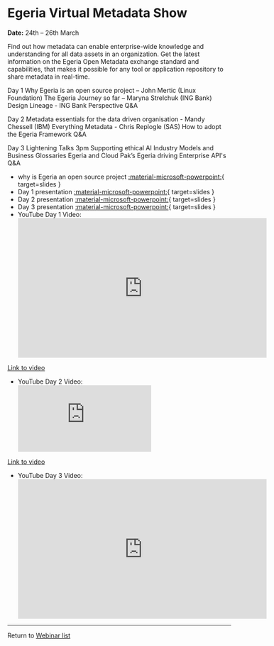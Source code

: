 <!-- SPDX-License-Identifier: CC-BY-4.0 -->
<!-- Copyright Contributors to the ODPi Egeria project 2020. -->

# Egeria Virtual Metadata Show

**Date:** 24th – 26th March

Find out how metadata can enable enterprise-wide knowledge and understanding for all data assets in an organization. Get the latest information on the Egeria Open Metadata exchange standard and capabilities, that makes it possible for any tool or application repository to share metadata in real-time.

Day 1
Why Egeria is an open source project – John Mertic (Linux Foundation)
The Egeria Journey so far – Maryna Strelchuk (ING Bank)
Design Lineage - ING Bank Perspective
Q&A

Day 2
Metadata essentials for the data driven organisation - Mandy Chessell (IBM)
Everything Metadata - Chris Replogle (SAS)
How to adopt the Egeria Framework
Q&A

Day 3 Lightening Talks 3pm
Supporting ethical AI
Industry Models and Business Glossaries
Egeria and Cloud Pak’s
Egeria driving Enterprise API's
Q&A

* why is Egeria an open source project [:material-microsoft-powerpoint:](./Why%20Egeria%20is%20an%20open%20source%20project.pptx){ target=slides }
* Day 1 presentation [:material-microsoft-powerpoint:](./Metadata%20for%20Data%20Driven%20Organizations,%2025th%20March%202020.pptx){ target=slides }
* Day 2 presentation [:material-microsoft-powerpoint:](./Deploying%20Egeria,%2025th%20March%202020.pptx){ target=slides }
* Day 3 presentation [:material-microsoft-powerpoint:](./Building%20Trusted%20AI,%2026th%20March%202020.pptx){ target=slides }
* YouTube Day 1 Video:
    <div class="video-wrapper">
       <iframe width="560" height="315" src="https://www.youtube.com/embed/DvmQSCjGNVY" title="YouTube video player" frameborder="0" allow="accelerometer; autoplay; clipboard-write; encrypted-media; gyroscope; picture-in-picture" allowfullscreen></iframe>
   </div>
[Link to video](https://www.youtube.com/watch?v=DvmQSCjGNVY)
* YouTube Day 2 Video:
    <div class="video-wrapper">
        <iframe src="https://www.youtube.com/watch?v=uCK7BmgxuqY" title="YouTube video player" frameborder="0" allow="accelerometer; autoplay; clipboard-write; encrypted-media; gyroscope; picture-in-picture" allowfullscreen></iframe>
    </div>
[Link to video](https://www.youtube.com/watch?v=uCK7BmgxuqY)
* YouTube Day 3 Video:
  <div class="video-wrapper">
    <iframe width="560" height="315" src="https://www.youtube.com/embed/uCK7BmgxuqY" title="YouTube video player" frameborder="0" allow="accelerometer; autoplay; clipboard-write; encrypted-media; gyroscope; picture-in-picture" allowfullscreen></iframe>
  </div>

----
Return to [Webinar list](/education/previous-webinars/overview)